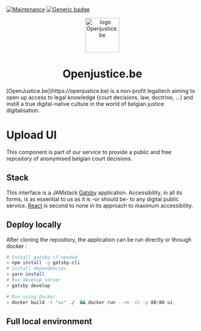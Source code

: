[![Maintenance](https://img.shields.io/badge/Maintained%3F-yes-green.svg)](https://GitHub.com/betagouv/andi-matching/graphs/commit-activity)
[![Generic badge](https://img.shields.io/badge/Open-Justice-green.svg)](https://shields.io/)
<p align="center">
  <a href="https://openjustice.be">
    <img alt="logo Openjustice.be" src="https://openjustice.be/wp-content/uploads/2020/10/cropped-Open-Justice.png" width="90" />
  </a>
</p>
<h1 align="center">
  Openjustice.be
</h1>
[OpenJustice.be](https://openjustice.be) is a non-profit legaltech aiming to open up access to legal knowledge (court decisions, law, doctrine, ...) and instill a true digital-native culture in the world of belgian justice digitalisation.

# Upload UI
This component is part of our service to provide a public and free repository of anonymised belgian court decisions.

## Stack
This interface is a JAMstack [Gatsby](https://www.gatsbyjs.org/) application. Accessibility, in all its forms, is as essential to us as it is -or should be- to any digital public service. [React](https://fr.reactjs.org/) is second to none in its approach to maximum accessibility.

## Deploy locally
After cloning the repository, the application can be run directly or through docker :
```bash
# Install gatsby if needed
> npm install -g gatsby-cli
# Install dependencies
> yarn install
# Run develop server
> gatsby develop
```
```bash
# Run using Docker
> docker build -t "ui" ./  && docker run --rm -it -p 80:80 ui 
```

## Full local environment
